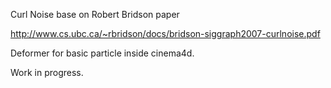 Curl Noise base on Robert Bridson paper

http://www.cs.ubc.ca/~rbridson/docs/bridson-siggraph2007-curlnoise.pdf



Deformer for basic particle inside cinema4d.


Work in progress.



